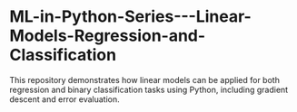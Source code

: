 # ML-in-Python-Series---Linear-Models-Regression-and-Classification
This repository demonstrates how linear models can be applied for both regression and binary classification tasks using Python, including gradient descent and error evaluation.
